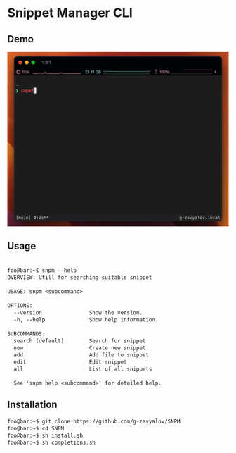 # Snippet Manager CLI

## Demo

![Snippet Manager Demo](demo/snpm_demo.gif)


## Usage


```console

foo@bar:~$ snpm --help
OVERVIEW: Utill for searching suitable snippet

USAGE: snpm <subcommand>

OPTIONS:
  --version               Show the version.
  -h, --help              Show help information.

SUBCOMMANDS:
  search (default)        Search for snippet
  new                     Create new snippet
  add                     Add file to snippet
  edit                    Edit snippet
  all                     List of all snippets

  See 'snpm help <subcommand>' for detailed help.

```



## Installation

```console
foo@bar:~$ git clone https://github.com/g-zavyalov/SNPM
foo@bar:~$ cd SNPM
foo@bar:~$ sh install.sh
foo@bar:~$ sh completions.sh
```
